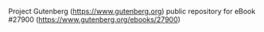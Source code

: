 Project Gutenberg (https://www.gutenberg.org) public repository for eBook #27900 (https://www.gutenberg.org/ebooks/27900)
